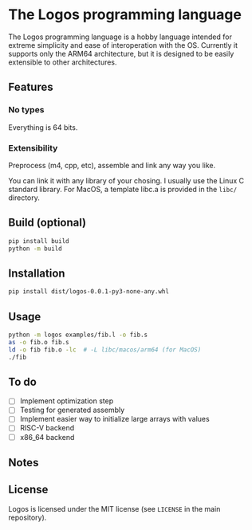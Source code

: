 # The Logos programming language
The Logos programming language is a hobby language intended for extreme simplicity and
ease of interoperation with the OS.
Currently it supports only the ARM64 architecture, but it is designed to be
easily extensible to other architectures.

## Features
### No types
Everything is 64 bits.

### Extensibility
Preprocess (m4, cpp, etc), assemble  and link any way you like.

You can link it with any library of your chosing. I usually use the Linux C
standard library. For MacOS, a template libc.a is provided in the `libc/`
directory.


## Build (optional)
```bash
pip install build
python -m build
```

## Installation
```bash
pip install dist/logos-0.0.1-py3-none-any.whl
```

## Usage
```bash
python -m logos examples/fib.l -o fib.s
as -o fib.o fib.s
ld -o fib fib.o -lc  # -L libc/macos/arm64 (for MacOS)
./fib
```

## To do
- [ ] Implement optimization step
- [ ] Testing for generated assembly
- [ ] Implement easier way to initialize large arrays with values
- [ ] RISC-V backend
- [ ] x86_64 backend

## Notes
## License

Logos is licensed under the MIT license (see `LICENSE` in the main repository).
